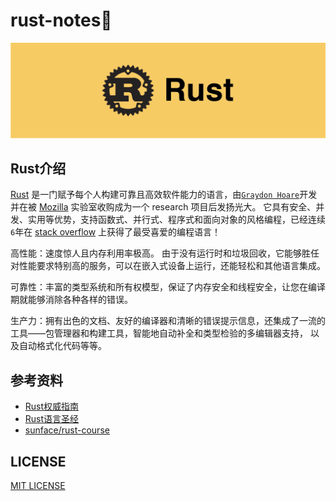 # rust-notes🦀

<p align="center">
    <a href="https://github.com/rust-lang/rust"> 
        <img src="./asserts/logo.png"> 
    </a>
</p>

## Rust介绍 

[Rust](https://www.rust-lang.org/) 是一门赋予每个人构建可靠且高效软件能力的语言，由[`Graydon Hoare`](https://github.com/graydon)开发并在被 [Mozilla](https://github.com/mozilla) 实验室收购成为一个 research 项目后发扬光大。 它具有安全、并发、实用等优势，支持函数式、并行式、程序式和面向对象的风格编程，已经连续`6`年在 [stack overflow](https://stackoverflow.com/) 上获得了最受喜爱的编程语言！

高性能：速度惊人且内存利用率极高。 由于没有运行时和垃圾回收，它能够胜任对性能要求特别高的服务，可以在嵌入式设备上运行，还能轻松和其他语言集成。 

可靠性：丰富的类型系统和所有权模型，保证了内存安全和线程安全，让您在编译期就能够消除各种各样的错误。

生产力：拥有出色的文档、友好的编译器和清晰的错误提示信息，还集成了一流的工具——包管理器和构建工具，智能地自动补全和类型检验的多编辑器支持， 以及自动格式化代码等等。 

## 参考资料

* [Rust权威指南](https://www.bilibili.com/video/BV1hp4y1k7SV?spm_id_from=333.337.search-card.all.click)
* [Rust语言圣经](https://course.rs/into-rust.html)
* [sunface/rust-course](https://github.com/sunface/rust-course)

## LICENSE
[MIT LICENSE](./LICENSE)